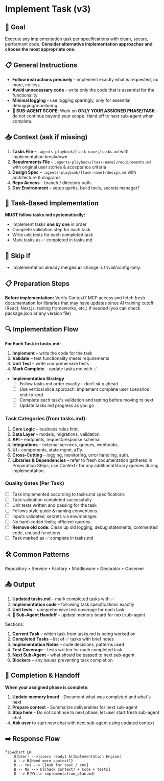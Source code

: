 # Implement Task (v3)

## 🎯 Goal
Execute any implementation task per specifications with clean, secure, performant code. **Consider alternative implementation approaches and choose the most appropriate one.**

## 📋 General Instructions
- **Follow instructions precisely** - implement exactly what is requested, no more, no less
- **Avoid unnecessary code** - write only the code that is essential for the functionality  
- **Minimal logging** - use logging sparingly, only for essential debugging/monitoring
- **🤖 SUB-AGENT SCOPE**: Work on **ONLY YOUR ASSIGNED PHASE/TASK** - do not continue beyond your scope. Hand off to next sub-agent when complete.

## 📥 Context (ask if missing)
1. **Tasks File** – `.agents-playbook/[task-name]/tasks.md` with implementation breakdown
2. **Requirements File** – `.agents-playbook/[task-name]/requirements.md` with original user stories & acceptance criteria
3. **Design Spec** – `.agents-playbook/[task-name]/design.md` with architecture & diagrams
4. **Repo Access** – branch / directory path.  
5. **Dev Environment** – setup quirks, build tools, secrets manager?

## 🎯 Task-Based Implementation
**MUST follow tasks.md systematically:**
- Implement tasks **one by one** in order
- Complete validation step for each task
- Write unit tests for each completed task
- Mark tasks as ✅ completed in tasks.md

## 🚦 Skip if
- Implementation already merged **or** change is trivial/config-only.

## 📋 Preparation Steps
**Before implementation:** Verify Context7 MCP access and fetch fresh documentation for libraries that may have updates since AI training cutoff (React, Next.js, testing frameworks, etc.) if needed (you can check package.json or any version file)

## 🔍 Implementation Flow
**For Each Task in tasks.md:**
1. **Implement** – write the code for the task
2. **Validate** – test functionality meets requirements
3. **Unit Test** – write comprehensive tests
4. **Mark Complete** – update tasks.md with ✅

- **Implementation Strategy**
  - [ ] Follow tasks.md order exactly - don't skip ahead
  - [ ] Use vertical slice approach: implement complete user scenarios end-to-end
  - [ ] Complete each task's validation and testing before moving to next
  - [ ] Update tasks.md progress as you go

### Task Categories (from tasks.md):
1. **Core Logic** – business rules first.  
2. **Data Layer** – models, migrations, validation.  
3. **API** – endpoints, request/response schema.  
4. **Integrations** – external services, queues, webhooks.  
5. **UI** – components, state mgmt, a11y.  
6. **Cross-Cutting** – logging, monitoring, error handling, auth.  
7. **Libraries & Dependencies** – refer to fresh documentation gathered in Preparation Steps; use Context7 for any additional library queries during implementation.  

### Quality Gates (Per Task)
- [ ] Task implemented according to tasks.md specifications
- [ ] Task validation completed successfully
- [ ] Unit tests written and passing for the task
- [ ] Follows style guide & naming conventions.  
- [ ] Inputs validated, secrets via env/manager.  
- [ ] No hard-coded limits; efficient queries.
- [ ] **Remove old code**: Clean up old logging, debug statements, commented code, unused functions
- [ ] Task marked as ✅ complete in tasks.md  

## 🛠️ Common Patterns
Repository • Service • Factory • Middleware • Decorator • Observer

## 📤 Output
1. **Updated tasks.md** – mark completed tasks with ✅
2. **Implementation code** – following task specifications exactly
3. **Unit tests** – comprehensive test coverage for each task
4. **🔄 Sub-Agent Handoff** – update memory board for next sub-agent

Sections:
1. **Current Task** – which task from tasks.md is being worked on
2. **Completed Tasks** – list of ✅ tasks with brief notes
3. **Implementation Notes** – code decisions, patterns used
4. **Test Coverage** – tests written for each completed task
5. **Next Sub-Agent** – what should be passed to next sub-agent
6. **Blockers** – any issues preventing task completion

## 🔄 Completion & Handoff
**When your assigned phase is complete:**
1. **Update memory board** - Document what was completed and what's next
2. **Prepare context** - Summarize deliverables for next sub-agent
3. **Stop here** - Do not continue to next phase, let user start fresh sub-agent chat
4. **Ask user** to start new chat with next sub-agent using updated context  

## ➡️ Response Flow
```mermaid
flowchart LR
    U[User] -->|specs ready| A[Implementation Engine]
    A --> B{Need more context?}
    B -- Yes --> C[Ask for spec / env]
    B -- No --> D[Check Context7 + Code + tests]
    D --> E[Write implementation_plan.md]
